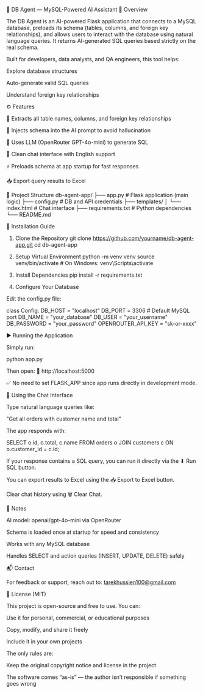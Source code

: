 🧠 DB Agent — MySQL-Powered AI Assistant
📌 Overview

The DB Agent is an AI-powered Flask application that connects to a MySQL database, preloads its schema (tables, columns, and foreign key relationships), and allows users to interact with the database using natural language queries. It returns AI-generated SQL queries based strictly on the real schema.

Built for developers, data analysts, and QA engineers, this tool helps:

Explore database structures

Auto-generate valid SQL queries

Understand foreign key relationships

⚙️ Features

🔗 Extracts all table names, columns, and foreign key relationships

🧠 Injects schema into the AI prompt to avoid hallucination

📝 Uses LLM (OpenRouter GPT-4o-mini) to generate SQL

💬 Clean chat interface with English support

⚡ Preloads schema at app startup for fast responses

📥 Export query results to Excel

📁 Project Structure
db-agent-app/
├── app.py                  # Flask application (main logic)
├── config.py               # DB and API credentials
├── templates/
│   └── index.html          # Chat interface
├── requirements.txt        # Python dependencies
└── README.md

🚀 Installation Guide
1. Clone the Repository
git clone https://github.com/yourname/db-agent-app.git
cd db-agent-app

2. Setup Virtual Environment
python -m venv venv
source venv/bin/activate   # On Windows: venv\Scripts\activate

3. Install Dependencies
pip install -r requirements.txt

4. Configure Your Database

Edit the config.py file:

class Config:
    DB_HOST = "localhost"
    DB_PORT = 3306                # Default MySQL port
    DB_NAME = "your_database"
    DB_USER = "your_username"
    DB_PASSWORD = "your_password"
    OPENROUTER_API_KEY = "sk-or-xxxx"

▶️ Running the Application

Simply run:

python app.py


Then open:
📍 http://localhost:5000

✅ No need to set FLASK_APP since app runs directly in development mode.

💬 Using the Chat Interface

Type natural language queries like:

"Get all orders with customer name and total"

The app responds with:

SELECT o.id, o.total, c.name
FROM orders o
JOIN customers c ON o.customer_id = c.id;


If your response contains a SQL query, you can run it directly via the ⬇ Run SQL button.

You can export results to Excel using the 📥 Export to Excel button.

Clear chat history using 🗑️ Clear Chat.

📌 Notes

AI model: openai/gpt-4o-mini via OpenRouter

Schema is loaded once at startup for speed and consistency

Works with any MySQL database

Handles SELECT and action queries (INSERT, UPDATE, DELETE) safely

📬 Contact

For feedback or support, reach out to: tarekhussien100@gmail.com

📝 License (MIT)

This project is open-source and free to use. You can:

Use it for personal, commercial, or educational purposes

Copy, modify, and share it freely

Include it in your own projects

The only rules are:

Keep the original copyright notice and license in the project

The software comes “as-is” — the author isn’t responsible if something goes wrong